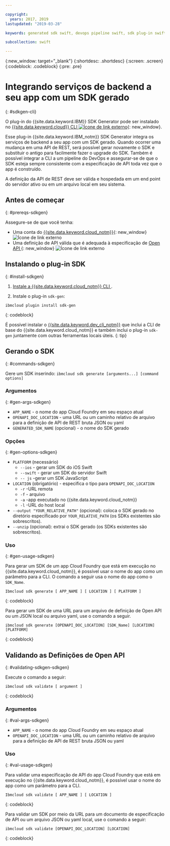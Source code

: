```yaml
---

copyright:
  years: 2017, 2019
lastupdated: "2019-03-28"

keywords: generated sdk swift, devops pipeline swift, sdk plug-in swift, open api swift, sdkgen swift, ibmcloud sdk swift, swift backend service

subcollection: swift

---
```


{:new_window: target="_blank"}
{:shortdesc: .shortdesc}
{:screen: .screen}
{:codeblock: .codeblock}
{:pre: .pre}

# Integrando serviços de backend a seu app com um SDK gerado
{: #sdkgen-cli}

O plug-in do {{site.data.keyword.IBM}} SDK Generator pode ser instalado no [{{site.data.keyword.cloud}} CLI ![Ícone de link externo](../../icons/launch-glyph.svg "Ícone de link externo")](/docs/cli?topic=cloud-cli-ibmcloud-cli#ibmcloud-cli){: new_window}.

Esse plug-in {{site.data.keyword.IBM_notm}} SDK Generator integra os serviços de backend a seu app com um SDK gerado. Quando ocorrer uma mudança em uma API de REST, será possível gerar novamente o SDK e substituir o antigo para facilmente fazer o upgrade do SDK. Também é possível integrar a CLI a um pipeline do DevOps e assegurar-se de que o SDK esteja
sempre consistente com a especificação de API toda vez que o app é construído.

A definição da API de REST deve ser válida e hospedada em um end point do servidor ativo ou em um arquivo local em seu sistema.

## Antes de começar
{: #prereqs-sdkgen}

Assegure-se de que você tenha:

* Uma conta do [{{site.data.keyword.cloud_notm}}](http://cloud.ibm.com){: new_window} ![Ícone de link externo](../../icons/launch-glyph.svg "Ícone de link externo")
* Uma definição de API válida que é adequada à especificação de [Open API ](https://www.openapis.org/){: new_window} ![Ícone de link externo](../../icons/launch-glyph.svg "Ícone de link externo")

## Instalando o plug-in SDK
{: #install-sdkgen}

1. [ Instale a  {{site.data.keyword.cloud_notm}}  CLI ](/docs/cli?topic=cloud-cli-install-ibmcloud-cli#install-ibmcloud-cli).

2. Instale o plug-in `sdk-gen`:
  ```
  ibmcloud plugin install sdk-gen
  ```
  {: codeblock}

É possível instalar o [{{site.data.keyword.dev_cli_notm}}](/docs/cli?topic=cloud-cli-ibmcloud-cli#install_plug-in) que inclui a CLI de base do {{site.data.keyword.cloud_notm}} e também inclui o plug-in `sdk-gen` juntamente com outras ferramentas locais úteis.
{: tip}

## Gerando o SDK
{: #commands-sdkgen}

Gere um SDK inserindo: `ibmcloud sdk generate [arguments...] [command options]`

### Argumentos
{: #gen-args-sdkgen}

* `APP_NAME` - o nome do app Cloud Foundry em seu espaço atual
* `OPENAPI_DOC_LOCATION` - uma URL ou um caminho relativo de arquivo para a definição de API de REST bruta JSON ou yaml
* `GENERATED_SDK_NAME` (opcional) - o nome do SDK gerado

### Opções
{: #gen-options-sdkgen}

* ` PLATFORM `  (necessário)
   * `--ios` - gerar um SDK do iOS Swift
   * `--swift` - gerar um SDK do servidor Swift
   * ` -- js ` -gerar um SDK JavaScript
* `LOCATION` (obrigatório) - especifica o tipo para `OPENAPI_DOC_LOCATION`
   * ` -r ` -URL remota
   * `-f` - arquivo
   * ` -a ` -app executado no  {{site.data.keyword.cloud_notm}}
   * ` -l ` -URL do host local
* `--output "YOUR_RELATIVE_PATH"` (opcional): coloca o SDK gerado no diretório especificado por `YOUR_RELATIVE_PATH` (os SDKs existentes são sobrescritos).
* `--unzip` (opcional): extrai o SDK gerado (os SDKs existentes são sobrescritos).

### Uso
{: #gen-usage-sdkgen}

Para gerar um SDK de um app Cloud Foundry que está em execução no {{site.data.keyword.cloud_notm}}, é possível usar o nome do app como um parâmetro para a CLI. O comando a seguir usa o nome do app como o `SDK_Name`.

```
Ibmcloud sdk generate [ APP_NAME ] [ LOCATION ] [ PLATFORM ]
```
{: codeblock}

Para gerar um SDK de uma URL para um arquivo de definição de Open API ou um JSON local ou arquivo yaml, use o comando a seguir.

```
ibmcloud sdk generate [OPENAPI_DOC_LOCATION] [SDK_Name] [LOCATION] [PLATFORM]
```
{: codeblock}

## Validando as Definições de Open API
{: #validating-sdkgen-sdkgen}

Execute o comando a seguir:
```
ibmcloud sdk validate [ argument ]
```
{: codeblock}

### Argumentos
{: #val-args-sdkgen}

* `APP_NAME` - o nome do app Cloud Foundry em seu espaço atual
* `OPENAPI_DOC_LOCATION` - uma URL ou um caminho relativo de arquivo para a definição de API de REST bruta JSON ou yaml

### Uso
{: #val-usage-sdkgen}

Para validar uma especificação de API do app Cloud Foundry que está em execução no {{site.data.keyword.cloud_notm}}, é possível usar o nome do app como um parâmetro para a CLI.
```
Ibmcloud sdk validate [ APP_NAME ] [ LOCATION ]
```
{: codeblock}

Para validar um SDK por meio da URL para um documento de especificação de API ou um arquivo JSON ou yaml local, use o comando a seguir:
```
ibmcloud sdk validate [OPENAPI_DOC_LOCATION] [LOCATION]
```
{: codeblock}

